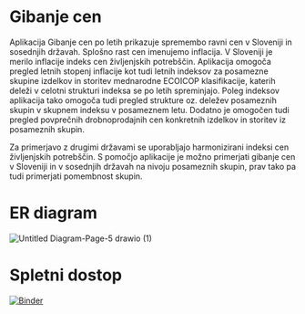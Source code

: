 # Gibanje cen 
Aplikacija Gibanje cen po letih prikazuje spremembo ravni cen v Sloveniji in  sosednjih državah. Splošno rast cen imenujemo inflacija. V Sloveniji je merilo inflacije indeks cen življenjskih potrebščin. Aplikacija omogoča pregled letnih stopenj inflacije kot tudi letnih indeksov za posamezne skupine izdelkov in storitev mednarodne ECOICOP klasifikacije, katerih deleži v celotni strukturi indeksa se po letih spreminjajo. Poleg indeksov aplikacija tako omogoča tudi pregled strukture oz. deležev posameznih skupin v skupnem indeksu v posameznem letu. Dodatno je omogočen tudi pregled povprečnih drobnoprodajnih cen konkretnih izdelkov in storitev iz posameznih skupin. 

Za primerjavo z drugimi državami se uporabljajo harmonizirani indeksi cen življenjskih potrebščin.  S pomočjo aplikacije je možno primerjati gibanje cen v Sloveniji in v sosednjih državah na nivoju posameznih skupin, prav tako pa tudi primerjati pomembnost skupin.
# ER diagram 
![Untitled Diagram-Page-5 drawio (1)](https://github.com/valentinamacek/Gibanje_cen/assets/104842190/71b38cff-4f8c-42d0-b6df-837f310dd0d8)

# Spletni dostop
[![Binder](https://mybinder.org/badge_logo.svg)](https://mybinder.org/v2/gh/valentinamacek/Gibanje_cen/main?urlpath=proxy%2F8080)


